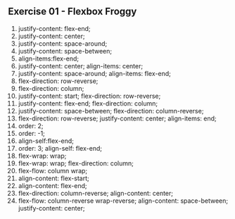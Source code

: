 ## Exercise 01 - Flexbox Froggy

1. justify-content: flex-end;
2. justify-content: center;	
3. justify-content: space-around;
4. justify-content: space-between;
5. align-items:flex-end;
6. justify-content: center;
   align-items: center;
7. justify-content: space-around;
   align-items: flex-end;
8. flex-direction: row-reverse;
9. flex-direction: column;
10. justify-content: start;
    flex-direction: row-reverse;
11. justify-content: flex-end;
    flex-direction: column;
12. justify-content: space-between;
    flex-direction: column-reverse;
13. flex-direction: row-reverse; 
    justify-content: center; 
    align-items: end;
14. order: 2;
15. order: -1;
16. align-self:flex-end;
17. order: 3;
    align-self: flex-end;
18. flex-wrap: wrap;
19. flex-wrap: wrap;
    flex-direction: column;
20. flex-flow: column wrap;
21. align-content: flex-start;
22. align-content: flex-end;
23. flex-direction: column-reverse; 
    align-content: center;
24. flex-flow: column-reverse wrap-reverse; 
    align-content: space-between; 
    justify-content: center;